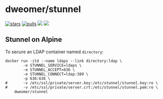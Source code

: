 # dweomer/stunnel
[![stars](https://img.shields.io/docker/stars/dweomer/stunnel.svg?maxAge=2592000)](https://hub.docker.com/r/dweomer/stunnel/) [![pulls](https://img.shields.io/docker/pulls/dweomer/stunnel.svg?maxAge=2592000)](https://hub.docker.com/r/dweomer/stunnel/) [![](https://images.microbadger.com/badges/image/dweomer/stunnel.svg)](https://microbadger.com/images/dweomer/stunnel "Get your own image badge on microbadger.com") [![](https://images.microbadger.com/badges/version/dweomer/stunnel.svg)](https://microbadger.com/images/dweomer/stunnel "Get your own version badge on microbadger.com")
## Stunnel on Alpine
To secure an LDAP container named `directory`:

```
docker run -itd --name ldaps --link directory:ldap \
        -e STUNNEL_SERVICE=ldaps \
        -e STUNNEL_ACCEPT=636 \
        -e STUNNEL_CONNECT=ldap:389 \
        -p 636:636 \
#       -v /etc/ssl/private/server.key:/etc/stunnel/stunnel.key:ro \
#       -v /etc/ssl/private/server.crt:/etc/stunnel/stunnel.pem:ro \
    dweomer/stunnel
```
